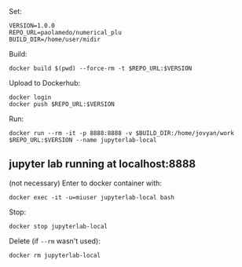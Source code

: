 Set:

```
VERSION=1.0.0
REPO_URL=paolamedo/numerical_plu
BUILD_DIR=/home/user/midir
```

Build:

```
docker build $(pwd) --force-rm -t $REPO_URL:$VERSION
```

Upload to Dockerhub:
```
docker login
docker push $REPO_URL:$VERSION
```


Run:

```
docker run --rm -it -p 8888:8888 -v $BUILD_DIR:/home/jovyan/work $REPO_URL:$VERSION --name jupyterlab-local
```




## jupyter lab running at localhost:8888 

(not necessary) Enter to docker container with:

```
docker exec -it -u=miuser jupyterlab-local bash
```

Stop:

```
docker stop jupyterlab-local
```

Delete (if `--rm` wasn't used):


```
docker rm jupyterlab-local
```
